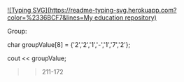 [![Typing SVG](https://readme-typing-svg.herokuapp.com?color=%2336BCF7&lines=My education repository)](https://git.io/typing-svg)

Group: 

char groupValue[8] = {'2','2','1','-','1','7','2'};

cout << groupValue;

>> 211-172
